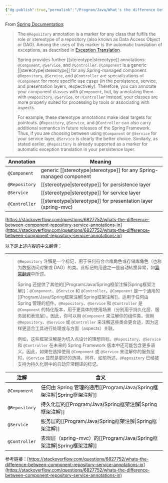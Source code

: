 ```yaml
---
{"dg-publish":true,"permalink":"/Program/Java/What's the difference between @Component, @Repository & @Service annotations in Spring/","noteIcon":"","created":"2025-03-06T21:28:25.977+08:00"}
---
```


From [Spring Documentation](https://docs.spring.io/spring-framework/docs/current/spring-framework-reference/core.html#beans-stereotype-annotations):


> The `@Repository` annotation is a marker for any class that fulfils the role or stereotype of a repository (also known as Data Access Object or DAO). Among the uses of this marker is the automatic translation of exceptions, as described in [Exception Translation](https://docs.spring.io/spring-framework/docs/current/spring-framework-reference/data-access.html#orm-exception-translation).
>
> Spring provides further [[stereotype\|stereotype]]  annotations: `@Component`, `@Service`, and `@Controller`. `@Component` is a generic [[stereotype\|stereotype]] for any Spring-managed component. `@Repository`, `@Service`, and `@Controller` are specializations of `@Component` for more specific use cases (in the persistence, service, and presentation layers, respectively). Therefore, you can annotate your component classes with `@Component`, but, by annotating them with `@Repository`, `@Service`, or `@Controller` instead, your classes are more properly suited for processing by tools or associating with aspects.
>
> For example, these stereotype annotations make ideal targets for pointcuts. `@Repository`, `@Service`, and `@Controller` can also carry additional semantics in future releases of the Spring Framework. Thus, if you are choosing between using `@Component` or `@Service` for your service layer, `@Service` is clearly the better choice. Similarly, as stated earlier, `@Repository` is already supported as a marker for automatic exception translation in your persistence layer.

| Annotation    | Meaning                                             |
| ------------- | --------------------------------------------------- |
| `@Component`  | generic [[stereotype\|stereotype]] for any Spring-managed component |
| `@Repository` |  [[stereotype\|stereotype]]  for persistence layer                    |
| `@Service`    |  [[stereotype\|stereotype]]  for service layer                        |
| `@Controller` |  [[stereotype\|stereotype]]  for presentation layer (spring-mvc)      |

 [https://stackoverflow.com/questions/6827752/whats-the-difference-between-component-repository-service-annotations-in](https://stackoverflow.com/questions/6827752/whats-the-difference-between-component-repository-service-annotations-in)


以下是上述内容的中文翻译：

---

> `@Repository` 注解是一个标记，用于任何符合仓库角色或存储库角色（也称为数据访问对象或 DAO）的类。此标记的用途之一是自动转换异常，如[异常翻译](https://docs.spring.io/spring-framework/docs/current/spring-framework-reference/data-access.html#orm-exception-translation)中所述。
> 
> Spring 还提供了其他的[[Program/Java/Spring框架注解\|Spring框架注解]]：`@Component`、`@Service` 和 `@Controller`。`@Component` 是一个通用的[[Program/Java/Spring框架注解\|Spring框架注解]]，适用于任何由 Spring 管理的组件。`@Repository`、`@Service` 和 `@Controller` 是 `@Component` 的特化版本，用于更具体的使用场景（分别用于持久化层、服务层和表现层）。因此，你可以用 `@Component` 来注解你的组件类，但用 `@Repository`、`@Service` 或 `@Controller` 来注解这些类会更合适，因为这样更适合工具进行处理或与方面（aspects）关联。
> 
> 例如，这些框架注解是为切入点设计的理想目标。`@Repository`、`@Service` 和 `@Controller` 在未来的 Spring Framework 版本中还可能包含更多语义。因此，如果在选择使用 `@Component` 或 `@Service` 来注解你的服务层时，`@Service` 显然是更好的选择。同样，如前所述，`@Repository` 已经被支持为持久化层中的自动异常翻译的标记。

| 注解          | 含义                                               |
| ------------- | --------------------------------------------------- |
| `@Component`  | 任何由 Spring 管理的通用[[Program/Java/Spring框架注解\|Spring框架注解]]               |
| `@Repository` | 持久化层的[[Program/Java/Spring框架注解\|Spring框架注解]]                              |
| `@Service`    | 服务层的[[Program/Java/Spring框架注解\|Spring框架注解]]                                |
| `@Controller` | 表现层（spring-mvc）的[[Program/Java/Spring框架注解\|Spring框架注解]]                  |

参考链接：[https://stackoverflow.com/questions/6827752/whats-the-difference-between-component-repository-service-annotations-in](https://stackoverflow.com/questions/6827752/whats-the-difference-between-component-repository-service-annotations-in)
